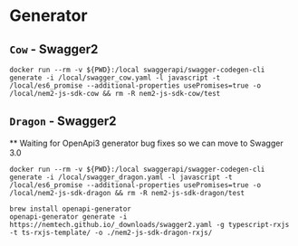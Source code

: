 # Generator
## `Cow` - Swagger2
```
docker run --rm -v ${PWD}:/local swaggerapi/swagger-codegen-cli generate -i /local/swagger_cow.yaml -l javascript -t /local/es6_promise --additional-properties usePromises=true -o /local/nem2-js-sdk-cow && rm -R nem2-js-sdk-cow/test
```

## `Dragon` - Swagger2

** Waiting for OpenApi3 generator bug fixes so we can move to Swagger 3.0
```
docker run --rm -v ${PWD}:/local swaggerapi/swagger-codegen-cli generate -i /local/swagger_dragon.yaml -l javascript -t /local/es6_promise --additional-properties usePromises=true -o /local/nem2-js-sdk-dragon && rm -R nem2-js-sdk-dragon/test
```

```
brew install openapi-generator
openapi-generator generate -i https://nemtech.github.io/_downloads/swagger2.yaml -g typescript-rxjs -t ts-rxjs-template/ -o ./nem2-js-sdk-dragon-rxjs/
```